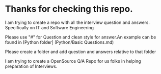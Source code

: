 # Thanks for checking this repo. 

I am trying to create a repo with all the interview question and answers. Specifically on IT and Software Engineering

Please use "#" for Question and clean style for answer.An example can be found in [Python folder] (Python/Basic Questions.md)

Please create a folder and add question and answers relative to that folder


I am trying to create a OpenSource Q/A Repo for us folks in helping preparation of Interviews.